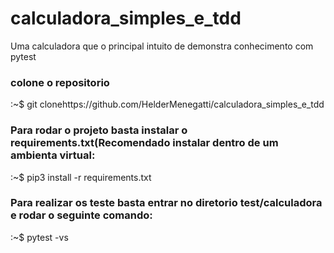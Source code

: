 # calculadora_simples_e_tdd
Uma calculadora que o principal intuito de demonstra conhecimento com pytest

### colone o repositorio
:~$ git clonehttps://github.com/HelderMenegatti/calculadora_simples_e_tdd

### Para rodar o projeto basta instalar o requirements.txt(Recomendado instalar dentro de um ambienta virtual:

:~$ pip3 install -r requirements.txt

### Para realizar os teste basta entrar no diretorio test/calculadora e rodar o seguinte comando:

:~$ pytest -vs
